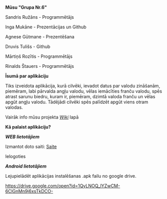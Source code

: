 **Mūsu "Grupa Nr.6"**

Sandris Ružāns - Programmētājs

Inga Mukāne - Prezentācijas un Github

Agnese Gūtmane - Prezentēšana

Druvis Tulišs - Github

Mārtiņš Rozītis - Programmētājs

Rinalds Štauers - Programmētājs


**Īsumā par aplikāciju**

Tiks izveidota aplikācija, kurā cilvēki, ievadot datus par valodu zināšanām, piemēram, labi pārvalda angļu valodu, vēlas iemācīties franču valodu, spēs atrast sarunu biedru, kuram ir, piemēram, dzimtā valoda franču un vēlas apgūt angļu valodu. Tādējādi cilvēki spēs palīdzēt apgūt viens otram valodas.


Vairāk info mūsu projekta [_Wiki_](https://github.com/sandr12234/Language-friend/wiki) lapā

**Kā palaist aplikāciju?**

***WEB lietotājiem***

Izmantot doto saiti: [ Saite ](t.me/LanguageFriend_bot)

Ielogoties

***Android lietotājiem***

Lejupielādēt aplikācijas instalēšanas .apk failu no google drive.

https://drive.google.com/open?id=1QyLNOQ_lYZwCM-6ClGnMn9j6xsTkDCO-


